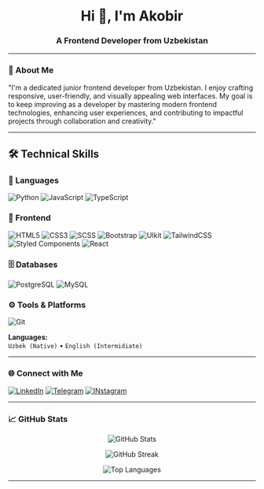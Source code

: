 <h1 align="center">Hi 👋, I'm Akobir</h1>
<h3 align="center">A Frontend Developer from Uzbekistan</h3>

---

### 🚀 About Me

"I'm a dedicated junior frontend developer from Uzbekistan. I enjoy crafting responsive, user-friendly, and visually appealing web interfaces. My goal is to keep improving as a developer by mastering modern frontend technologies, enhancing user experiences, and contributing to impactful projects through collaboration and creativity."

---



## 🛠️ Technical Skills

### 🧠 Languages
![Python](https://img.shields.io/badge/Python-3776AB?style=for-the-badge&logo=python&logoColor=white)
![JavaScript](https://img.shields.io/badge/JavaScript-F7DF1E?style=for-the-badge&logo=javascript&logoColor=black)
![TypeScript](https://img.shields.io/badge/TypeScript-3178C6?style=for-the-badge&logo=typescript&logoColor=white)

### 🎨 Frontend
![HTML5](https://img.shields.io/badge/HTML5-E34F26?style=for-the-badge&logo=html5&logoColor=white)
![CSS3](https://img.shields.io/badge/CSS3-1572B6?style=for-the-badge&logo=css3&logoColor=white)
![SCSS](https://img.shields.io/badge/SCSS-CC6699?style=for-the-badge&logo=sass&logoColor=white)
![Bootstrap](https://img.shields.io/badge/Bootstrap-7952B3?style=for-the-badge&logo=bootstrap&logoColor=white)
![UIkit](https://img.shields.io/badge/UIkit-2396F3?style=for-the-badge&logo=uikit&logoColor=white)
![TailwindCSS](https://img.shields.io/badge/TailwindCSS-06B6D4?style=for-the-badge&logo=tailwind-css&logoColor=white)
![Styled Components](https://img.shields.io/badge/Styled--Components-DB7093?style=for-the-badge&logo=styled-components&logoColor=white)
![React](https://img.shields.io/badge/React-61DAFB?style=for-the-badge&logo=react&logoColor=black)

### 🗄️ Databases
![PostgreSQL](https://img.shields.io/badge/PostgreSQL-4169E1?style=for-the-badge&logo=postgresql&logoColor=white)
![MySQL](https://img.shields.io/badge/MySQL-4479A1?style=for-the-badge&logo=mysql&logoColor=white)

### ⚙️ Tools & Platforms
![Git](https://img.shields.io/badge/Git-F05032?style=for-the-badge&logo=git&logoColor=white)

**Languages:**  
`Uzbek (Native)` • `English (Intermidiate)`

---

### 🌐 Connect with Me

[![LinkedIn](https://img.shields.io/badge/LinkedIn-0A66C2?style=for-the-badge&logo=linkedin&logoColor=white)](https://www.linkedin.com/in/akobir-usmonov)
[![Telegram](https://img.shields.io/badge/Telegram-2CA5E0?style=for-the-badge&logo=telegram&logoColor=white)](https://t.me/csr0308)
[![INstagram](https://img.shields.io/badge/Instagram-E4405F?style=for-the-badge&logo=instagram&logoColor=white)](https://instagram.com/coder.akobir0308)

---

### 📈 GitHub Stats

<p align="center">
  <img src="https://github-readme-stats.vercel.app/api?username=AkobirCoder&show_icons=true&theme=tokyonight&hide=prs" alt="GitHub Stats" />
</p>

<p align="center">
  <img src="https://github-readme-streak-stats-eight.vercel.app?user=AkobirCoder&theme=tokyonight&date_format=M%20j%5B%2C%20Y%5D" alt="GitHub Streak" />
</p>

<p align="center">
  <img src="https://github-readme-stats.vercel.app/api/top-langs/?username=AkobirCoder&layout=compact&theme=tokyonight" alt="Top Languages" />
</p>



---

